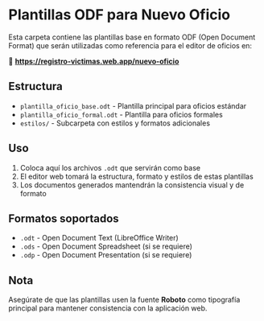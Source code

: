 # Plantillas ODF para Nuevo Oficio

Esta carpeta contiene las plantillas base en formato ODF (Open Document Format) que serán utilizadas como referencia para el editor de oficios en:

🔗 **https://registro-victimas.web.app/nuevo-oficio**

## Estructura

- `plantilla_oficio_base.odt` - Plantilla principal para oficios estándar
- `plantilla_oficio_formal.odt` - Plantilla para oficios formales
- `estilos/` - Subcarpeta con estilos y formatos adicionales

## Uso

1. Coloca aquí los archivos `.odt` que servirán como base
2. El editor web tomará la estructura, formato y estilos de estas plantillas
3. Los documentos generados mantendrán la consistencia visual y de formato

## Formatos soportados

- `.odt` - Open Document Text (LibreOffice Writer)
- `.ods` - Open Document Spreadsheet (si se requiere)
- `.odp` - Open Document Presentation (si se requiere)

## Nota

Asegúrate de que las plantillas usen la fuente **Roboto** como tipografía principal para mantener consistencia con la aplicación web.
